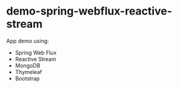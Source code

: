 # demo-spring-webflux-reactive-stream

App demo using:

- Spring Web Flux
- Reactive Stream
- MongoDB
- Thymeleaf
- Bootstrap
